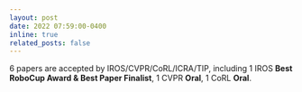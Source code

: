 ```yaml
---
layout: post
date: 2022 07:59:00-0400
inline: true
related_posts: false
---
```


6 papers are accepted by IROS/CVPR/CoRL/ICRA/TIP, including 1 IROS **Best RoboCup Award & Best Paper Finalist**, 1 CVPR **Oral**, 1 CoRL **Oral**. 